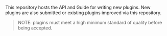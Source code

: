 This repository hosts the API and Guide for writing new plugins.
New plugins are also submitted or existing plugins improved via this repository.

> NOTE: plugins must meet a high minimum standard of quality before being accepted.
